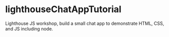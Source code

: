 # lighthouseChatAppTutorial
Lighthouse JS workshop, build a small chat app to demonstrate HTML, CSS, and JS including node.

